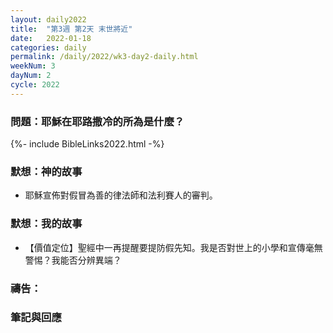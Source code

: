 ```yaml
---
layout: daily2022
title:  "第3週 第2天 末世將近"
date:   2022-01-18
categories: daily
permalink: /daily/2022/wk3-day2-daily.html
weekNum: 3
dayNum: 2
cycle: 2022
---
```


### 問題：耶穌在耶路撒冷的所為是什麼？

{%- include BibleLinks2022.html -%}

### 默想：神的故事 
+ 耶穌宣佈對假冒為善的律法師和法利賽人的審判。 

### 默想：我的故事 
+ 【價值定位】聖經中一再提醒要提防假先知。我是否對世上的小學和宣傳毫無警惕？我能否分辨異端？

### 禱告：

### 筆記與回應
